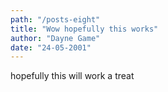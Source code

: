 ```yaml
---
path: "/posts-eight"
title: "Wow hopefully this works"
author: "Dayne Game"
date: "24-05-2001"
---
```

hopefully this will work a treat
